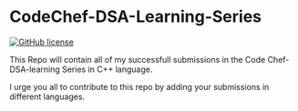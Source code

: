 # CodeChef-DSA-Learning-Series
[![GitHub license](https://img.shields.io/github/license/themohitpapneja/CodeChef-DSA-Learning-Series)](https://github.com/themohitpapneja/CodeChef-DSA-Learning-Series/blob/master/LICENSE)

This Repo will contain all of my successfull submissions in the Code Chef-DSA-learning Series in C++ language.

I urge you all to contribute to this repo by adding your submissions in different languages.

